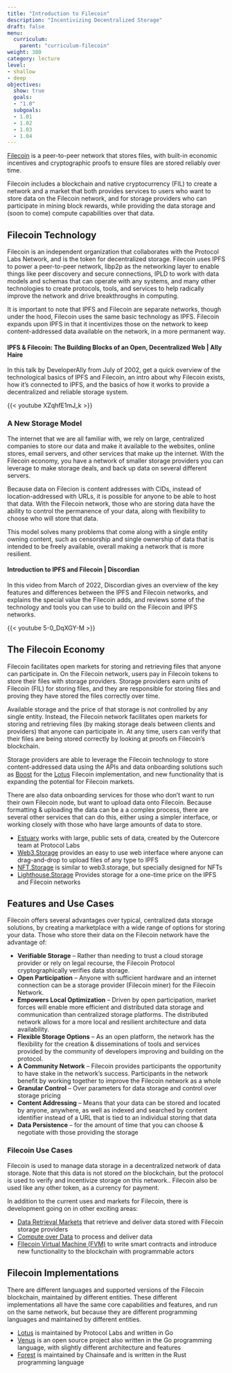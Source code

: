 ```yaml
---
title: "Introduction to Filecoin"
description: "Incentivizing Decentralized Storage"
draft: false
menu:
  curriculum:
    parent: "curriculum-filecoin"
weight: 380
category: lecture
level:
- shallow
- deep
objectives:
  show: true
  goals:
  - "1.0"
  subgoals:
  - 1.01
  - 1.02
  - 1.03
  - 1.04
---
```


[Filecoin](https://docs.filecoin.io/) is a peer-to-peer network that stores files, with built-in economic incentives and cryptographic proofs to ensure files are stored reliably over time.

Filecoin includes a blockchain and native cryptocurrency (FIL) to create a network and a market that both provides services to users who want to store data on the Filecoin network, and for storage providers who can participate in mining block rewards, while providing the data storage and (soon to come) compute capabilities over that data.

## Filecoin Technology

Filecoin is an independent organization that collaborates with the Protocol Labs Network, and is the token for decentralized storage. Filecoin uses IPFS to power a peer-to-peer network, libp2p as the networking layer to enable things like peer discovery and secure connections, IPLD to work with data models and schemas that can operate with any systems, and many other technologies to create protocols, tools, and services to help radically improve the network and drive breakthroughs in computing.

It is important to note that IPFS and Filecoin are separate networks, though under the hood, Filecoin uses the same basic technology as IPFS. Filecoin expands upon IPFS in that it incentivizes those on the network to keep content-addressed data available on the network, in a more permanent way.


#### IPFS & Filecoin: The Building Blocks of an Open, Decentralized Web | Ally Haire

In this talk by DeveloperAlly from July of 2002, get a quick overview of the technological basics of IPFS and Filecoin, an intro about why Filecoin exists, how it’s connected to IPFS, and the basics of how it works to provide a decentralized and reliable storage system.

{{< youtube XZqhfE1mJ_k >}}

### A New Storage Model

The internet that we are all familiar with, we rely on large, centralized companies to store our data and make it available to the websites, online stores, email servers, and other services that make up the internet. With the Filecoin economy, you have a network of smaller storage providers you can leverage to make storage deals, and back up data on several different servers.

Because data on Filecion is content addresses with CIDs, instead of location-addressed with URLs, it is possible for anyone to be able to host that data. With the Filecoin network, those who are storing data have the ability to control the permanence of your data, along with flexibility to choose who will store that data.

This model solves many problems that come along with a single entity owning content, such as censorship and single ownership of data that is intended to be freely available, overall making a network that is more resilient.


#### Introduction to IPFS and Filecoin | Discordian

In this video from March of 2022, Discordian gives an overview of the key features and differences between the IPFS and Filecoin networks, and explains the special value the Filecoin adds, and reviews some of the technology and tools you can use to build on the Filecoin and IPFS networks.

{{< youtube 5-0_DqXGY-M >}}

## The Filecoin Economy

Filecoin facilitates open markets for storing and retrieving files that anyone can participate in. On the Filecoin network, users pay in Filecoin tokens to store their files with storage providers. Storage providers earn units of Filecoin (FIL) for storing files, and they are responsible for storing files and proving they have stored the files correctly over time.

Available storage and the price of that storage is not controlled by any single entity. Instead, the Filecoin network facilitates open markets for storing and retrieving files (by making storage deals between clients and providers) that anyone can participate in. At any time, users can verify that their files are being stored correctly by looking at proofs on Filecoin’s blockchain.

Storage providers are able to leverage the Filecoin technology to store content-addressed data using the APIs and data onboarding solutions such as [Boost](https://boost.filecoin.io/) for the [Lotus](https://lotus.filecoin.io/) Filecoin implementation, and new functionality that is expanding the potential for Filecoin markets.

There are also data onboarding services for those who don’t want to run their own Filecoin node, but want to upload data onto Filecoin. Because formatting & uploading the data can be a a complex process, there are several other services that can do this, either using a simpler interface, or working closely with those who have large amounts of data to store.

* [Estuary](https://estuary.tech/) works with large, public sets of data, created by the Outercore team at Protocol Labs
* [Web3.Storage](https://web3.storage/) provides an easy to use web interface where anyone can drag-and-drop to upload files of any type to IPFS
* [NFT.Storage](https://nft.storage/) is similar to web3.storage, but specially designed for NFTs
* [Lighthouse.Storage](https://www.lighthouse.storage/) Provides storage for a one-time price on the IPFS and Filecoin networks

## Features and Use Cases

Filecoin offers several advantages over typical, centralized data storage solutions, by creating a marketplace with a wide range of options for storing your data. Those who store their data on the Filecoin network have the advantage of:



* **Verifiable Storage** – Rather than needing to trust a cloud storage provider or rely on legal recourse, the Filecoin Protocol cryptographically verifies data storage.
* **Open Participation** – Anyone with sufficient hardware and an internet connection can be a storage provider (Filecoin miner) for the Filecoin Network.
* **Empowers Local Optimization** – Driven by open participation, market forces will enable more efficient and distributed data storage and communication than centralized storage platforms. The distributed network allows for a more local and resilient architecture and data availability.
* **Flexible Storage Options** – As an open platform, the network has the flexibility for the creation & disseminations of tools and services provided by the community of developers improving and building on the protocol.
* **A Community Network** – Filecoin provides participants the opportunity to have stake in the networkʼs success. Participants in the network benefit by working together to improve the Filecoin network as a whole
* **Granular Control** – Over parameters for data storage and control over storage pricing
* **Content Addressing** – Means that your data can be stored and located by anyone, anywhere, as well as indexed and searched by content identifier instead of a URL that is tied to an individual storing that data
* **Data Persistence** – for the amount of time that you can choose & negotiate with those providing the storage


### Filecoin Use Cases

Filecoin is used to manage data storage in a decentralized network of data storage. Note that this data is not stored _on_ the blockchain, but the protocol is used to verify and incentivize storage on this network..  Filecoin also be used like any other token, as a currency for payment.

In addition to the current uses and markets for Filecoin, there is development going on in other exciting areas:
* [Data Retrieval Markets](https://retrieval.market/) that retrieve and deliver data stored with Filecoin storage providers
* [Compute over Data](https://www.cod.cloud/) to process and deliver data
* [FIlecoin Virtual Machine (FVM)](https://fvm.filecoin.io/) to write smart contracts and introduce new functionality to the blockchain with programmable actors


## Filecoin Implementations

There are different languages and supported versions of the Filecoin blockchain, maintained by different entities. These different implementations all have the same core capabilities and features, and run on the same network, but because they are different programming languages and maintained by different entities.
* [Lotus](https://lotus.filecoin.io/) is maintained by Protocol Labs and written in Go
* [Venus](https://github.com/filecoin-project/venus) is an open source project also written in the Go programming language, with slightly different architecture and features
* [Forest](https://github.com/ChainSafe/forest) is maintained by Chainsafe and is written in the Rust programming language
